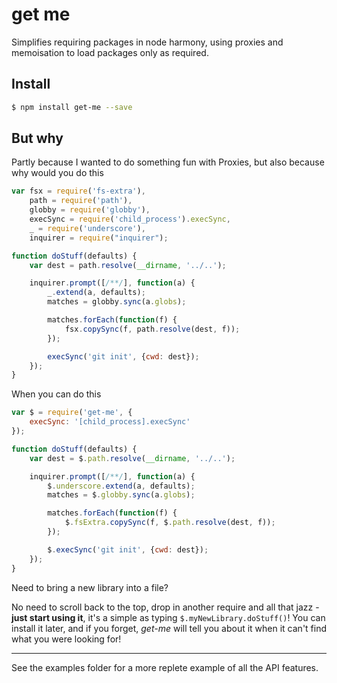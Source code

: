 # get me

Simplifies requiring packages in node harmony, using proxies and memoisation to load packages only as required.

## Install

```sh
$ npm install get-me --save
```

## But why

Partly because I wanted to do something fun with Proxies, but also because why would you do this

```js
var fsx = require('fs-extra'),
    path = require('path'),
    globby = require('globby'),
    execSync = require('child_process').execSync,
    _ = require('underscore'),
    inquirer = require("inquirer");

function doStuff(defaults) {
    var dest = path.resolve(__dirname, '../..');

    inquirer.prompt([/**/], function(a) {
        _.extend(a, defaults);
        matches = globby.sync(a.globs);

        matches.forEach(function(f) {
            fsx.copySync(f, path.resolve(dest, f));
        });

        execSync('git init', {cwd: dest});
    });
}
```

When you can do this

```js
var $ = require('get-me', {
    execSync: '[child_process].execSync'
});

function doStuff(defaults) {
    var dest = $.path.resolve(__dirname, '../..');

    inquirer.prompt([/**/], function(a) {
        $.underscore.extend(a, defaults);
        matches = $.globby.sync(a.globs);

        matches.forEach(function(f) {
            $.fsExtra.copySync(f, $.path.resolve(dest, f));
        });

        $.execSync('git init', {cwd: dest});
    });
}
```

Need to bring a new library into a file?

No need to scroll back to the top, drop in another require and all that jazz - **just start using it**, it's a simple as typing `$.myNewLibrary.doStuff()`!  You can install it later, and if you forget, *get-me* will tell you about it when it can't find what you were looking for!

---
See the examples folder for a more replete example of all the API features.
